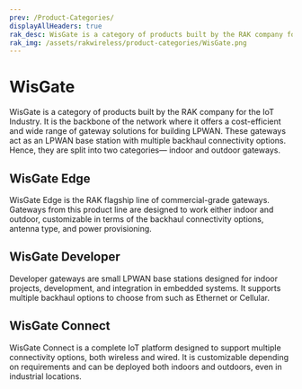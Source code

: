 ```yaml
---
prev: /Product-Categories/
displayAllHeaders: true
rak_desc: WisGate is a category of products built by the RAK company for the IoT Industry. It is the backbone of the network where it offers a cost-efficient and wide range of gateway solutions for building LPWAN. These gateways act as an LPWAN base station with multiple backhaul connectivity options. Hence, they are split into two categories— indoor and outdoor gateways.
rak_img: /assets/rakwireless/product-categories/WisGate.png
---
```


# WisGate

<rk-head img="/assets/rakwireless/product-categories/WisGate.svg" center>

WisGate is a category of products built by the RAK company for the IoT Industry. It is the backbone of the network where it offers a cost-efficient and wide range of gateway solutions for building LPWAN. These gateways act as an LPWAN base station with multiple backhaul connectivity options. Hence, they are split into two categories— indoor and outdoor gateways.

</rk-head>

## WisGate Edge

<rk-head img="/assets/rakwireless/product-categories/WisGate-Edge.svg">

WisGate Edge is the RAK flagship line of commercial-grade gateways. Gateways from this product line are designed to work either indoor and outdoor, customizable in terms of the backhaul connectivity options, antenna type, and power provisioning. 

</rk-head>

<rk-products :tags="['wisgate', 'edge']" />

## WisGate Developer

<rk-head img="/assets/rakwireless/product-categories/WisGate-Developer.svg">

Developer gateways are small LPWAN base stations designed for indoor projects, development, and integration in embedded systems. It supports multiple backhaul options to choose from such as Ethernet or Cellular. 


</rk-head>

<rk-products :tags="['wisgate', 'developer']" />



## WisGate Connect

<rk-head img="/assets/rakwireless/product-categories/WisGate-Connect.svg">

WisGate Connect is a complete IoT platform designed to support multiple connectivity options, both wireless and wired. It is customizable depending on requirements and can be deployed both indoors and outdoors, even in industrial locations.


</rk-head>

<rk-products :tags="['wisgate', 'connect']" />